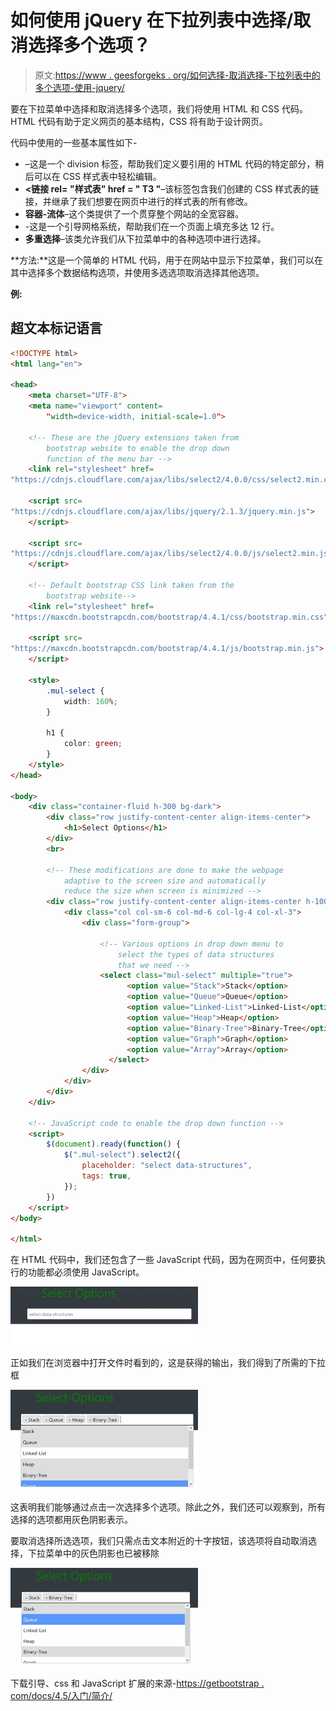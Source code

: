 # 如何使用 jQuery 在下拉列表中选择/取消选择多个选项？

> 原文:[https://www . geesforgeks . org/如何选择-取消选择-下拉列表中的多个选项-使用-jquery/](https://www.geeksforgeeks.org/how-to-select-deselect-multiple-options-in-dropdown-using-jquery/)

要在下拉菜单中选择和取消选择多个选项，我们将使用 HTML 和 CSS 代码。HTML 代码有助于定义网页的基本结构，CSS 将有助于设计网页。

代码中使用的一些基本属性如下-

*   **<div>**–这是一个 division 标签，帮助我们定义要引用的 HTML 代码的特定部分，稍后可以在 CSS 样式表中轻松编辑。
*   **<链接 rel= "样式表" href = " T3 "**–该标签包含我们创建的 CSS 样式表的链接，并继承了我们想要在网页中进行的样式表的所有修改。
*   **容器-流体**–这个类提供了一个贯穿整个网站的全宽容器。
*   **<div class = " row ">**-这是一个引导网格系统，帮助我们在一个页面上填充多达 12 行。
*   **多重选择**–该类允许我们从下拉菜单中的各种选项中进行选择。

**方法:**这是一个简单的 HTML 代码，用于在网站中显示下拉菜单，我们可以在其中选择多个数据结构选项，并使用多选选项取消选择其他选项。

**例:**

## 超文本标记语言

```html
<!DOCTYPE html>
<html lang="en">

<head>
    <meta charset="UTF-8">
    <meta name="viewport" content=
        "width=device-width, initial-scale=1.0">

    <!-- These are the jQuery extensions taken from
        bootstrap website to enable the drop down
        function of the menu bar -->
    <link rel="stylesheet" href=
"https://cdnjs.cloudflare.com/ajax/libs/select2/4.0.0/css/select2.min.css">

    <script src=
"https://cdnjs.cloudflare.com/ajax/libs/jquery/2.1.3/jquery.min.js">
    </script>

    <script src=
"https://cdnjs.cloudflare.com/ajax/libs/select2/4.0.0/js/select2.min.js">
    </script>

    <!-- Default bootstrap CSS link taken from the
        bootstrap website-->
    <link rel="stylesheet" href=
"https://maxcdn.bootstrapcdn.com/bootstrap/4.4.1/css/bootstrap.min.css">

    <script src=
"https://maxcdn.bootstrapcdn.com/bootstrap/4.4.1/js/bootstrap.min.js">
    </script>

    <style>
        .mul-select {
            width: 160%;
        }

        h1 {
            color: green;
        }
    </style>
</head>

<body>
    <div class="container-fluid h-300 bg-dark">
        <div class="row justify-content-center align-items-center">
            <h1>Select Options</h1>
        </div>
        <br>

        <!-- These modifications are done to make the webpage
            adaptive to the screen size and automatically
            reduce the size when screen is minimized -->
        <div class="row justify-content-center align-items-center h-100">
            <div class="col col-sm-6 col-md-6 col-lg-4 col-xl-3">
                <div class="form-group">

                    <!-- Various options in drop down menu to
                        select the types of data structures
                        that we need -->
                    <select class="mul-select" multiple="true">
                          <option value="Stack">Stack</option>
                          <option value="Queue">Queue</option>
                          <option value="Linked-List">Linked-List</option>
                          <option value="Heap">Heap</option>
                          <option value="Binary-Tree">Binary-Tree</option>
                          <option value="Graph">Graph</option>
                          <option value="Array">Array</option>
                      </select>
                </div>
            </div>
        </div>
    </div>

    <!-- JavaScript code to enable the drop down function -->
    <script>
        $(document).ready(function() {
            $(".mul-select").select2({
                placeholder: "select data-structures",
                tags: true,
            });
        })
    </script>
</body>

</html>
```

在 HTML 代码中，我们还包含了一些 JavaScript 代码，因为在网页中，任何要执行的功能都必须使用 JavaScript。

![](img/72e1e82aeae4e370e9072914c1ff37a4.png)

正如我们在浏览器中打开文件时看到的，这是获得的输出，我们得到了所需的下拉框

![](img/6f9f6c963d997343698131842f00f306.png)

这表明我们能够通过点击一次选择多个选项。除此之外，我们还可以观察到，所有选择的选项都用灰色阴影表示。

要取消选择所选选项，我们只需点击文本附近的十字按钮，该选项将自动取消选择，下拉菜单中的灰色阴影也已被移除

![](img/c8d7637ba2567b9c86c14c5c1766941f.png)

下载引导、css 和 JavaScript 扩展的来源-[https://getbootstrap . com/docs/4.5/入门/简介/](https://getbootstrap.com/docs/4.5/getting-started/introduction/)